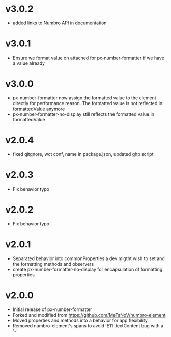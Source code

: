 v3.0.2
==================
* added links to Numbro API in documentation

v3.0.1
==================
* Ensure we format value on attached for px-number-formatter if we have a value already

v3.0.0
==================
* px-number-formatter now assign the formatted value to the element
directly for performance reason. The formatted value is not reflected in formattedValue anymore
* px-number-formatter-no-display still reflects the formatted value in formattedValue

v2.0.4
==================
* fixed gitgnore, wct conf, name in package.json, updated ghp script

v2.0.3
==================
* Fix behavior typo

v2.0.2
==================
* Fix behavior typo

v2.0.1
==================
* Separated behavior into commonProperties a dev migtht wish to set and the formatting methods and observers
* create px-number-formatter-no-display for encapsulation of formatting properties

v2.0.0
==================
* Initial release of px-number-formatter
* Forked and modified from https://github.com/MeTaNoV/numbro-element
* Moved properties and methods into a behavior for app flexibility.
* Removed numbro-element's spans to avoid IE11 .textContent bug with a '-'

